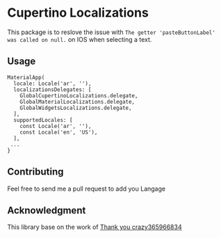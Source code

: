 # Cupertino Localizations
This package is to reslove the issue with 
```The getter 'pasteButtonLabel' was called on null.``` on IOS when selecting a text.

## Usage
```
MaterialApp(
  locale: Locale('ar', ''),
  localizationsDelegates: [
    GlobalCupertinoLocalizations.delegate,
    GlobalMaterialLocalizations.delegate,
    GlobalWidgetsLocalizations.delegate,
  ],
  supportedLocales: [
    const Locale('ar', ''),
    const Locale('en', 'US'),
  ],
 ...
}
```


## Contributing
Feel free to send me a pull request to add you Langage

## Acknowledgment
This library base on the work of [Thank you crazy365966834](https://github.com/crazy365966834/flutter_cupertino_localizations/)
